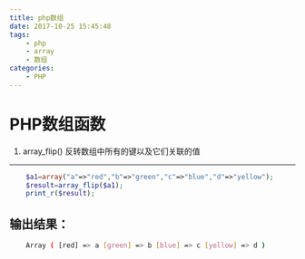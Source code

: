 ```yaml
---
title: php数组
date: 2017-10-25 15:45:48
tags:
    - php
    - array
    - 数组
categories:
    - PHP
---
```


# PHP数组函数

1. array_flip() 反转数组中所有的键以及它们关联的值
---------------------------------
```php
    $a1=array("a"=>"red","b"=>"green","c"=>"blue","d"=>"yellow");
    $result=array_flip($a1);
    print_r($result);
```
## 输出结果：

``` bash
    Array ( [red] => a [green] => b [blue] => c [yellow] => d )
```

